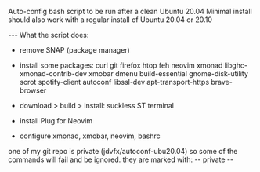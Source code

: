 Auto-config bash script to be run after a clean Ubuntu 20.04 Minimal install
should also work with a regular install of Ubuntu 20.04 or 20.10

--- What the script does:

- remove SNAP (package manager)
- install some packages:
curl git firefox htop feh neovim xmonad libghc-xmonad-contrib-dev xmobar
dmenu build-essential gnome-disk-utility scrot spotify-client
autoconf libssl-dev apt-transport-https brave-browser

- download > build > install: suckless ST terminal
- install Plug for Neovim
- configure xmonad, xmobar, neovim, bashrc


one of my git repo is private (jdvfx/autoconf-ubu20.04)
so some of the commands will fail and be ignored.
they are marked with: -- private --
